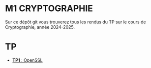 # M1 CRYPTOGRAPHIE

Sur ce dépôt git vous trouverez tous les rendus du TP sur le cours de Cryptographie, année 2024-2025.

# TP

- [**TP1** : OpenSSL](./TP1/TPOpenSSL.md)
